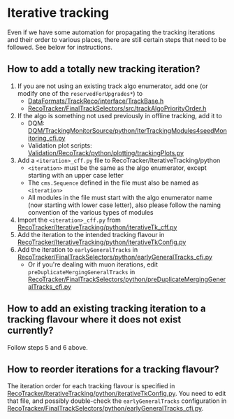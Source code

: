 Iterative tracking
==================

Even if we have some automation for propagating the tracking
iterations and their order to various places, there are still certain
steps that need to be followed. See below for instructions.


How to add a totally new tracking iteration?
--------------------------------------------

1. If you are not using an existing track algo enumerator, add one (or
   modify one of the `reservedForUpgrades*`) to
   * [DataFormats/TrackReco/interface/TrackBase.h](../../DataFormats/TrackReco/interface/TrackBase.h)
   * [RecoTracker/FinalTrackSelectors/src/trackAlgoPriorityOrder.h](../../RecoTracker/FinalTrackSelectors/src/trackAlgoPriorityOrder.h)
2. If the algo is something not used previously in offline tracking, add it to
   * DQM: [DQM/TrackingMonitorSource/python/IterTrackingModules4seedMonitoring_cfi.py](../../DQM/TrackingMonitorSource/python/IterTrackingModules4seedMonitoring_cfi.py)
   * Validation plot scripts: [Validation/RecoTrack/python/plotting/trackingPlots.py](../../Validation/RecoTrack/python/plotting/trackingPlots.py)
3. Add a `<iteration>_cff.py` file to RecoTracker/IterativeTracking/python
   * `<iteration>` must be the same as the algo enumerator, except starting with an upper case letter
   * The `cms.Sequence` defined in the file must also be named as `<iteration>`
   * All modules in the file must start with the algo enumerator name (now starting with lower case letter), also please follow the naming convention of the various types of modules
4. Import the `<iteration>_cff.py` from [RecoTracker/IterativeTracking/python/iterativeTk_cff.py](python/iterativeTk_cff.py)
5. Add the iteration to the intended tracking flavour in [RecoTracker/IterativeTracking/python/iterativeTkConfig.py](python/iterativeTkConfig.py)
6. Add the iteration to `earlyGeneralTracks` in [RecoTracker/FinalTrackSelectors/python/earlyGeneralTracks_cfi.py](../../RecoTracker/FinalTrackSelectors/python/earlyGeneralTracks_cfi.py)
   * Or if you're dealing with muon iterations, edit `preDuplicateMergingGeneralTracks` in [RecoTracker/FinalTrackSelectors/python/preDuplicateMergingGeneralTracks_cfi.py](../../RecoTracker/FinalTrackSelectors/python/preDuplicateMergingGeneralTracks_cfi.py)


How to add an existing tracking iteration to a tracking flavour where it does not exist currently?
--------------------------------------------------------------------------------------------------

Follow steps 5 and 6 above.


How to reorder iterations for a tracking flavour?
-------------------------------------------------

The iteration order for each tracking flavour is specified in
[RecoTracker/IterativeTracking/python/iterativeTkConfig.py](../../RecoTracker/IterativeTracking/python/iterativeTkConfig.py).
You need to edit that file, and possibly double-check the
`earlyGeneralTracks` configuration in
[RecoTracker/FinalTrackSelectors/python/earlyGeneralTracks_cfi.py](../../RecoTracker/FinalTrackSelectors/python/earlyGeneralTracks_cfi.py).
